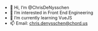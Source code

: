 - 👋 Hi, I’m @ChrisDeNysschen
- 👀 I’m interested in Front End Engineering
- 🌱 I’m currently learning VueJS
- 📫 Email: chris.denysschen@chord.us

<!---
ChrisDeNysschen/ChrisDeNysschen is a ✨ special ✨ repository because its `README.md` (this file) appears on your GitHub profile.
You can click the Preview link to take a look at your changes.
--->
